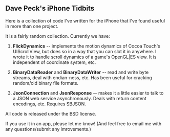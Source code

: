 Dave Peck's iPhone Tidbits
--------------------------

Here is a collection of code I've written for the iPhone that I've found useful in more than one project.

It is a fairly random collection. Currently we have:

1. **FlickDynamics** -- implements the motion dynamics of Cocoa Touch's UIScrollView, but does so in a way that you can slot it in anywhere. I wrote it to handle scroll dynamics of a game's OpenGL|ES view. It is independent of coordinate system, etc.

2. **BinaryDataReader** and **BinaryDataWriter** -- read and write byte streams, deal with endian-ness, etc. Has been useful for cracking random/old binary file formats.

3. **JsonConnection** and **JsonResponse** -- makes it a little easier to talk to a JSON web service asynchronously. Deals with return content encodings, etc. Requires SBJSON.


All code is released under the BSD license.

If you use it in an app, please let me know! (And feel free to email me with any questions/submit any imrovements.)

